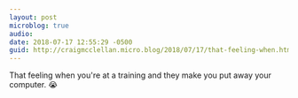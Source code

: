 ```yaml
---
layout: post
microblog: true
audio: 
date: 2018-07-17 12:55:29 -0500
guid: http://craigmcclellan.micro.blog/2018/07/17/that-feeling-when.html
---
```

That feeling when you're at a training and they make you put away your computer. 😭
